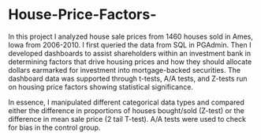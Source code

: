 # House-Price-Factors-

In this project I analyzed house sale prices from 1460 houses sold in Ames, Iowa from 2006-2010. I first queried the data from SQL in PGAdmin. Then I developed dashboards to assist shareholders within an investment bank in determining factors that drive housing prices and how they should allocate dollars earmarked for investment into mortgage-backed securities. The dashboard data was supported through t-tests, A/A tests, and Z-tests run on housing price factors showing statistical significance.

In essence, I manipulated different categorical data types and compared either the difference in proportions of houses bought/sold (Z-test) or the difference in mean sale price (2 tail T-test). A/A tests were used to check for bias in the control group. 
